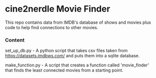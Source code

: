 # cine2nerdle Movie Finder
This repo contains data from IMDB's database of shows and movies plus code to help find connections to other movies. 

### Content
set_up_db.py - A python script that takes csv files taken from https://datasets.imdbws.com/ and puts them into a sqlite database. 

make_function.py - A script that creates a function called 'movie_finder' that finds the least connected movies from a starting point. 
